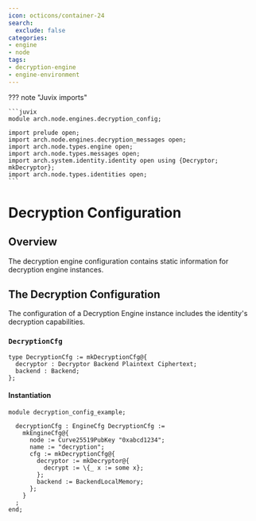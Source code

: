 ```yaml
---
icon: octicons/container-24
search:
  exclude: false
categories:
- engine
- node
tags:
- decryption-engine
- engine-environment
---
```


??? note "Juvix imports"

    ```juvix
    module arch.node.engines.decryption_config;

    import prelude open;
    import arch.node.engines.decryption_messages open;
    import arch.node.types.engine open;
    import arch.node.types.messages open;
    import arch.system.identity.identity open using {Decryptor; mkDecryptor};
    import arch.node.types.identities open;
    ```

# Decryption Configuration

## Overview

The decryption engine configuration contains static information for decryption engine instances.

## The Decryption Configuration

The configuration of a Decryption Engine instance includes the identity's
decryption capabilities.

### `DecryptionCfg`

<!-- --8<-- [start:DecryptionCfg] -->
```juvix
type DecryptionCfg := mkDecryptionCfg@{
  decryptor : Decryptor Backend Plaintext Ciphertext;
  backend : Backend;
};
```
<!-- --8<-- [end:DecryptionCfg] -->

#### Instantiation

<!-- --8<-- [start:decryptionCfg] -->
```juvix extract-module-statements
module decryption_config_example;

  decryptionCfg : EngineCfg DecryptionCfg :=
    mkEngineCfg@{
      node := Curve25519PubKey "0xabcd1234";
      name := "decryption";
      cfg := mkDecryptionCfg@{
        decryptor := mkDecryptor@{
          decrypt := \{_ x := some x};
        };
        backend := BackendLocalMemory;
      };
    }
  ;
end;
```
<!-- --8<-- [end:decryptionCfg] -->
